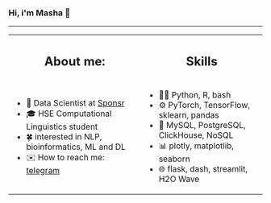 ### Hi, i'm Masha 👋 
---


<style>
td, th {
   border: none!important;
}
</style>


<table>
<tr>
<th> <h2> About me: </h2> </th>
<th> <h2>  Skills </h2>  </th>
</tr>
<tr>
<td>

- 🔭 Data Scientist at [Sponsr](https://sponsr.ru) 
- 🎓 HSE Computational Linguistics student  
- 🍀 interested in NLP, bioinformatics, ML and DL
- ✉️ How to reach me: [telegram](https://t.me/knapweedss)

</td>
<td>

- 👩‍💻 Python, R, bash
- ⚙️ PyTorch, TensorFlow, sklearn, pandas
- 📀 MySQL, PostgreSQL, ClickHouse, NoSQL
- 📊 plotly, matplotlib, seaborn
- 🌐 flask, dash, streamlit, H2O Wave 

</td>
</tr>
</table>
